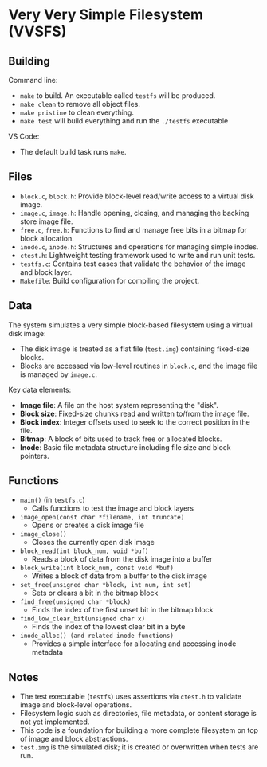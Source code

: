 # Very Very Simple Filesystem (VVSFS)

## Building

Command line:

* `make` to build. An executable called `testfs` will be produced.
* `make clean` to remove all object files.
* `make pristine` to clean everything.
* `make test` will build everything and run the `./testfs` executable

VS Code:

* The default build task runs `make`.

## Files

* `block.c`, `block.h`: Provide block-level read/write access to a virtual disk image.
* `image.c`, `image.h`: Handle opening, closing, and managing the backing store image file.
* `free.c`, `free.h`: Functions to find and manage free bits in a bitmap for block allocation.
* `inode.c`, `inode.h`: Structures and operations for managing simple inodes.
* `ctest.h`: Lightweight testing framework used to write and run unit tests.
* `testfs.c`: Contains test cases that validate the behavior of the image and block layer.
* `Makefile`: Build configuration for compiling the project.

## Data

The system simulates a very simple block-based filesystem using a virtual disk image:

* The disk image is treated as a flat file (`test.img`) containing fixed-size blocks.
* Blocks are accessed via low-level routines in `block.c`, and the image file is managed by `image.c`.

Key data elements:

* **Image file**: A file on the host system representing the "disk".
* **Block size**: Fixed-size chunks read and written to/from the image file.
* **Block index**: Integer offsets used to seek to the correct position in the file.
* **Bitmap**: A block of bits used to track free or allocated blocks.
* **Inode**: Basic file metadata structure including file size and block pointers.

## Functions

* `main()` (in `testfs.c`)
  * Calls functions to test the image and block layers
* `image_open(const char *filename, int truncate)`
  * Opens or creates a disk image file
* `image_close()`
  * Closes the currently open disk image
* `block_read(int block_num, void *buf)`
  * Reads a block of data from the disk image into a buffer
* `block_write(int block_num, const void *buf)`
  * Writes a block of data from a buffer to the disk image
* `set_free(unsigned char *block, int num, int set)`
  * Sets or clears a bit in the bitmap block
* `find_free(unsigned char *block)`
  * Finds the index of the first unset bit in the bitmap block
* `find_low_clear_bit(unsigned char x)`
  * Finds the index of the lowest clear bit in a byte
* `inode_alloc() (and related inode functions)`
  * Provides a simple interface for allocating and accessing inode metadata


## Notes

* The test executable (`testfs`) uses assertions via `ctest.h` to validate image and block-level operations.
* Filesystem logic such as directories, file metadata, or content storage is not yet implemented.
* This code is a foundation for building a more complete filesystem on top of image and block abstractions.
* `test.img` is the simulated disk; it is created or overwritten when tests are run.